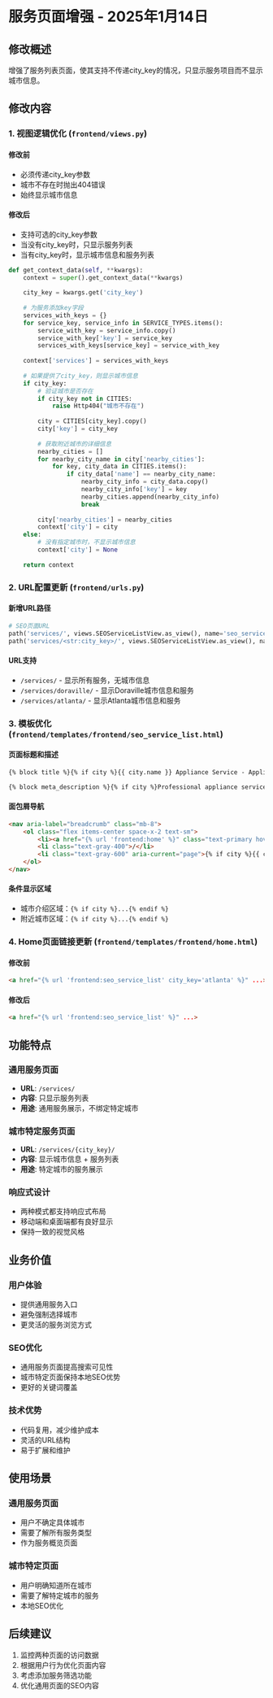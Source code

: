 # 服务页面增强 - 2025年1月14日

## 修改概述
增强了服务列表页面，使其支持不传递city_key的情况，只显示服务项目而不显示城市信息。

## 修改内容

### 1. 视图逻辑优化 (`frontend/views.py`)

#### 修改前
- 必须传递city_key参数
- 城市不存在时抛出404错误
- 始终显示城市信息

#### 修改后
- 支持可选的city_key参数
- 当没有city_key时，只显示服务列表
- 当有city_key时，显示城市信息和服务列表

```python
def get_context_data(self, **kwargs):
    context = super().get_context_data(**kwargs)
    
    city_key = kwargs.get('city_key')
    
    # 为服务添加key字段
    services_with_keys = {}
    for service_key, service_info in SERVICE_TYPES.items():
        service_with_key = service_info.copy()
        service_with_key['key'] = service_key
        services_with_keys[service_key] = service_with_key
    
    context['services'] = services_with_keys
    
    # 如果提供了city_key，则显示城市信息
    if city_key:
        # 验证城市是否存在
        if city_key not in CITIES:
            raise Http404("城市不存在")
        
        city = CITIES[city_key].copy()
        city['key'] = city_key
        
        # 获取附近城市的详细信息
        nearby_cities = []
        for nearby_city_name in city['nearby_cities']:
            for key, city_data in CITIES.items():
                if city_data['name'] == nearby_city_name:
                    nearby_city_info = city_data.copy()
                    nearby_city_info['key'] = key
                    nearby_cities.append(nearby_city_info)
                    break
        
        city['nearby_cities'] = nearby_cities
        context['city'] = city
    else:
        # 没有指定城市时，不显示城市信息
        context['city'] = None
    
    return context
```

### 2. URL配置更新 (`frontend/urls.py`)

#### 新增URL路径
```python
# SEO页面URL
path('services/', views.SEOServiceListView.as_view(), name='seo_service_list'),
path('services/<str:city_key>/', views.SEOServiceListView.as_view(), name='seo_service_list'),
```

#### URL支持
- `/services/` - 显示所有服务，无城市信息
- `/services/doraville/` - 显示Doraville城市信息和服务
- `/services/atlanta/` - 显示Atlanta城市信息和服务

### 3. 模板优化 (`frontend/templates/frontend/seo_service_list.html`)

#### 页面标题和描述
```html
{% block title %}{% if city %}{{ city.name }} Appliance Service - Appliances 4 Less{% else %}Appliance Services - Appliances 4 Less{% endif %}{% endblock %}

{% block meta_description %}{% if city %}Professional appliance service in {{ city.name }}, including delivery, installation, and haul away.{% else %}Professional appliance services including delivery, installation, and haul away.{% endif %}{% endblock %}
```

#### 面包屑导航
```html
<nav aria-label="breadcrumb" class="mb-8">
    <ol class="flex items-center space-x-2 text-sm">
        <li><a href="{% url 'frontend:home' %}" class="text-primary hover:text-secondary">Home</a></li>
        <li class="text-gray-400">/</li>
        <li class="text-gray-600" aria-current="page">{% if city %}{{ city.name }}{% else %}Services{% endif %}</li>
    </ol>
</nav>
```

#### 条件显示区域
- 城市介绍区域：`{% if city %}...{% endif %}`
- 附近城市区域：`{% if city %}...{% endif %}`

### 4. Home页面链接更新 (`frontend/templates/frontend/home.html`)

#### 修改前
```html
<a href="{% url 'frontend:seo_service_list' city_key='atlanta' %}" ...>
```

#### 修改后
```html
<a href="{% url 'frontend:seo_service_list' %}" ...>
```

## 功能特点

### 通用服务页面
- **URL**: `/services/`
- **内容**: 只显示服务列表
- **用途**: 通用服务展示，不绑定特定城市

### 城市特定服务页面
- **URL**: `/services/{city_key}/`
- **内容**: 显示城市信息 + 服务列表
- **用途**: 特定城市的服务展示

### 响应式设计
- 两种模式都支持响应式布局
- 移动端和桌面端都有良好显示
- 保持一致的视觉风格

## 业务价值

### 用户体验
- 提供通用服务入口
- 避免强制选择城市
- 更灵活的服务浏览方式

### SEO优化
- 通用服务页面提高搜索可见性
- 城市特定页面保持本地SEO优势
- 更好的关键词覆盖

### 技术优势
- 代码复用，减少维护成本
- 灵活的URL结构
- 易于扩展和维护

## 使用场景

### 通用服务页面
- 用户不确定具体城市
- 需要了解所有服务类型
- 作为服务概览页面

### 城市特定页面
- 用户明确知道所在城市
- 需要了解特定城市的服务
- 本地SEO优化

## 后续建议
1. 监控两种页面的访问数据
2. 根据用户行为优化页面内容
3. 考虑添加服务筛选功能
4. 优化通用页面的SEO内容
